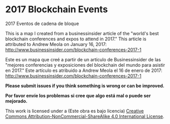 ﻿# 2017 Blockchain Events

2017 Eventos de cadena de bloque

This is a map I created from a businessinsider article of the "world's best blockchain conferences and expos to attend in 2017." This article is attributed to Andrew Meola on January 16, 2017: http://www.businessinsider.com/blockchain-conferences-2017-1

Este es un mapa que creé a partir de un artículo de Businessinsider de las "mejores conferencias y exposiciones del blockchain del mundo para asistir en 2017." Este artículo es atribuido a Andrew Meola el 16 de enero de 2017: http://www.businessinsider.com/blockchain-conferences-2017-1

**Please submit issues if you think something is wrong or can be improved.**

**Por favor envíe los problemas si cree que algo está mal o puede ser mejorado.**

This work is licensed under a (Este obra es bajo licencia) [Creative Commons Attribution-NonCommercial-ShareAlike 4.0 International License](http://creativecommons.org/licenses/by-nc-sa/4.0/).



